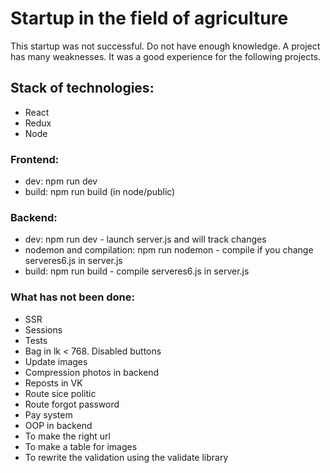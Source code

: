 # Startup in the field of agriculture
This startup was not successful. Do not have enough knowledge. A project has many weaknesses. It was a good experience for the following projects.

## Stack of technologies:
* React
* Redux
* Node

### Frontend:
* dev: npm run dev
* build: npm run build (in node/public)

### Backend:
* dev: npm run dev - launch server.js and will track changes
* nodemon and compilation: npm run nodemon - compile if you change serveres6.js in server.js
* build: npm run build - compile serveres6.js in server.js

### What has not been done:
* SSR
* Sessions
* Tests
* Bag in lk < 768. Disabled buttons
* Update images
* Compression photos in backend
* Reposts in VK
* Route sice politic
* Route forgot password
* Pay system
* OOP in backend
* To make the right url
* To make a table for images
* To rewrite the validation using the validate library
